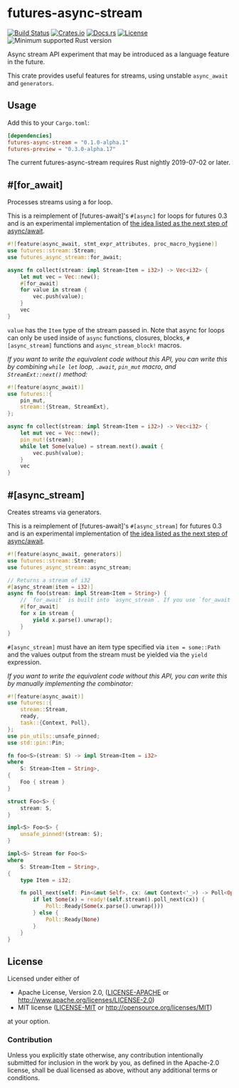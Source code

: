 # futures-async-stream

[![Build Status][azure-badge]][azure-url]
[![Crates.io][crates-version-badge]][crates-url]
[![Docs.rs][docs-badge]][docs-url]
[![License][crates-license-badge]][crates-url]
![Minimum supported Rust version][rustc-badge]

[azure-badge]: https://dev.azure.com/taiki-e/taiki-e/_apis/build/status/taiki-e.futures-async-stream?branchName=master
[azure-url]: https://dev.azure.com/taiki-e/taiki-e/_build/latest?definitionId=4&branchName=master
[crates-version-badge]: https://img.shields.io/crates/v/futures-async-stream.svg
[crates-license-badge]: https://img.shields.io/crates/l/futures-async-stream.svg
[crates-badge]: https://img.shields.io/crates/v/futures-async-stream.svg
[crates-url]: https://crates.io/crates/futures-async-stream/
[docs-badge]: https://docs.rs/futures-async-stream/badge.svg
[docs-url]: https://docs.rs/futures-async-stream/
[rustc-badge]: https://img.shields.io/badge/rustc-nightly-lightgray.svg

Async stream API experiment that may be introduced as a language feature in the future.

This crate provides useful features for streams, using unstable `async_await` and `generators`.

## Usage

Add this to your `Cargo.toml`:

```toml
[dependencies]
futures-async-stream = "0.1.0-alpha.1"
futures-preview = "0.3.0-alpha.17"
```

The current futures-async-stream requires Rust nightly 2019-07-02 or later.

## \#\[for_await\]

Processes streams using a for loop.

This is a reimplement of [futures-await]'s `#[async]` for loops for futures 0.3 and is an experimental implementation of [the idea listed as the next step of async/await](https://github.com/rust-lang/rfcs/blob/master/text/2394-async_await.md#for-await-and-processing-streams).

```rust
#![feature(async_await, stmt_expr_attributes, proc_macro_hygiene)]
use futures::stream::Stream;
use futures_async_stream::for_await;

async fn collect(stream: impl Stream<Item = i32>) -> Vec<i32> {
    let mut vec = Vec::new();
    #[for_await]
    for value in stream {
        vec.push(value);
    }
    vec
}
```

`value` has the `Item` type of the stream passed in. Note that async for loops can only be used inside of `async` functions, closures, blocks, `#[async_stream]` functions and `async_stream_block!` macros.

*If you want to write the equivalent code without this API, you can write this by combining `while let` loop, `.await`, `pin_mut` macro, and `StreamExt::next()` method:*

```rust
#![feature(async_await)]
use futures::{
    pin_mut,
    stream::{Stream, StreamExt},
};

async fn collect(stream: impl Stream<Item = i32>) -> Vec<i32> {
    let mut vec = Vec::new();
    pin_mut!(stream);
    while let Some(value) = stream.next().await {
        vec.push(value);
    }
    vec
}
```

## \#\[async_stream\]

Creates streams via generators.

This is a reimplement of [futures-await]'s `#[async_stream]` for futures 0.3 and is an experimental implementation of [the idea listed as the next step of async/await](https://github.com/rust-lang/rfcs/blob/master/text/2394-async_await.md#generators-and-streams).

```rust
#![feature(async_await, generators)]
use futures::stream::Stream;
use futures_async_stream::async_stream;

// Returns a stream of i32
#[async_stream(item = i32)]
async fn foo(stream: impl Stream<Item = String>) {
    // `for_await` is built into `async_stream`. If you use `for_await` only in `async_stream`, there is no need to import `for_await`.
    #[for_await]
    for x in stream {
        yield x.parse().unwrap();
    }
}
```

`#[async_stream]` must have an item type specified via `item = some::Path` and the values output from the stream must be yielded via the `yield` expression.

*If you want to write the equivalent code without this API, you can write this by manually implementing the combinator:*

```rust
#![feature(async_await)]
use futures::{
    stream::Stream,
    ready,
    task::{Context, Poll},
};
use pin_utils::unsafe_pinned;
use std::pin::Pin;

fn foo<S>(stream: S) -> impl Stream<Item = i32>
where
    S: Stream<Item = String>,
{
    Foo { stream }
}

struct Foo<S> {
    stream: S,
}

impl<S> Foo<S> {
    unsafe_pinned!(stream: S);
}

impl<S> Stream for Foo<S>
where
    S: Stream<Item = String>,
{
    type Item = i32;

    fn poll_next(self: Pin<&mut Self>, cx: &mut Context<'_>) -> Poll<Option<Self::Item>> {
        if let Some(x) = ready!(self.stream().poll_next(cx)) {
            Poll::Ready(Some(x.parse().unwrap()))
        } else {
            Poll::Ready(None)
        }
    }
}
```

<!--
### async_stream_block!

TODO
-->

<!--
## List of features that may be added in the future as an extension of this feature:

  * `async_try_stream` (https://github.com/rust-lang-nursery/futures-rs/pull/1548#discussion_r287558350)
  * `async_sink` (https://github.com/rust-lang-nursery/futures-rs/pull/1548#issuecomment-486205382)
  * Support `.await` in macro (https://github.com/rust-lang-nursery/futures-rs/pull/1548#discussion_r285341883)
  * Parallel version of `for_await` (https://github.com/rustasync/runtime/pull/25)
-->

## License

Licensed under either of

* Apache License, Version 2.0, ([LICENSE-APACHE](LICENSE-APACHE) or <http://www.apache.org/licenses/LICENSE-2.0>)
* MIT license ([LICENSE-MIT](LICENSE-MIT) or <http://opensource.org/licenses/MIT>)

at your option.

### Contribution

Unless you explicitly state otherwise, any contribution intentionally submitted for inclusion in the work by you, as defined in the Apache-2.0 license, shall be dual licensed as above, without any additional terms or conditions.
